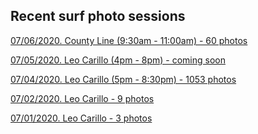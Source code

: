 ## Recent surf photo sessions

<a href="https://photos.app.goo.gl/FER4rFtsZopRYSYk8" target="_blank">07/06/2020. County Line (9:30am - 11:00am) - 60 photos</a>

<a href="#" target="_blank">07/05/2020. Leo Carillo (4pm - 8pm)  - coming soon</a>

<a href="https://photos.app.goo.gl/1YNp1qeNjAizuRWp6" target="_blank">07/04/2020. Leo Carillo (5pm - 8:30pm) - 1053 photos</a>

<a href="https://photos.app.goo.gl/J92FMQ5KFfkkZK2k9" target="_blank">07/02/2020. Leo Carillo - 9 photos</a>

<a href="https://photos.app.goo.gl/6yyJ8Jb1cWLw5g4L8" target="_blank">07/01/2020. Leo Carillo - 3 photos</a>
